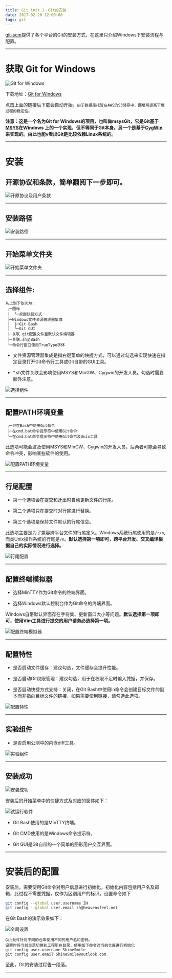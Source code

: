 ```yaml
---
title: Git init 1：Git的安装
date: 2017-02-20 12:00:00
tags: git
---
```


[git-scm](https://git-scm.com/downloads)提供了各个平台的Git的安装方式，在这里只介绍Windows下安装流程与配置。

------

# 获取 Git for Windows

![Git for Windows](git-init-1/gwindows_logo.png)

下载地址：[Git for Windows](https://git-scm.com/download/win)

点击上面的链接后下载会自动开始。`由于数据是托管在AWS的S3储存中，翻墙可提高下载过程的稳定性。`

**注意：这是一个名为Git for Windows的项目，也叫做msysGit，它是Git基于[MSYS](http://www.mingw.org/wiki/MSYS)在Windows 上的一个实现，但不等同于Git本身。另一个是基于[CygWin](https://cygwin.com/git.html)来实现的。由此也能v看出Git是比较依赖Linux系统的。**

------

# 安装

## 开源协议和条款，简单翻阅下一步即可。

![开原协议及用户条款](git-init-1/information.png)

------

## 安装路径

![安装路径](git-init-1/path.png)

------

## 开始菜单文件夹

![开始菜单文件夹](git-init-1/start_menu.png)

------

## 选择组件:

```
从上到下依次为：
 ┌─图标
 │  └─桌面快捷方式
 ├─Windows文件资源管理器集成
 │  ├─Git Bash
 │  └─Git GUI
 ├─关联.git配置文件至默认文件编辑器
 ├─关联.sh至Bash
 └─命令行窗口使用TrueType字体
```

* 文件资源管理器集成是指右键菜单的快捷方式，可以通过勾选来实现快速在指定目录打开Git命令行工具或Git自带的GUI工具。

* *.sh文件关联会影响使用MSYS和MinGW、Cygwin的开发人员。勾选时需要额外注意。

![选择组件](git-init-1/component.png)

------

## 配置PATH环境变量

```
 ┌─只在Bash中使用Git命令
 ├─在cmd.bat命令提示符中使用Git命令
 └─在cmd.bat命令提示符中使用Git命令及Unix工具
```

此选项可能会波及使用MSYS和MinGW、Cygwin的开发人员，后两者可能会导致命令冲突，影响某些软件的使用。

![配置PATH环境变量](git-init-1/path_env.png)

------

## 行尾配置

* 第一个选项会在提交和迁出时自动更新文件的行尾。

* 第二个选项只在提交时对行尾进行替换。

* 第三个选项是保持文件默认的行尾信息。

此选项主要是为了兼容跨平台文件的行尾定义。Windows系统行尾使用的是`/r/n`,而类Unix操作系统的行尾是`/n`。**默认选择第一项即可，跨平台开发、交叉编译根据自己的实际情况进行选择。**

![行尾配置](git-init-1/line_ending.png)

------

## 配置终端模拟器

* 选择MinTTY作为Git命令的终端界面。

* 选择Windows默认控制台作为Git命令的终端界面。

Windows自带默认界面存在字符集、更新窗口大小等问题。**默认选择第一项即可，使用Vim工具进行提交的用户请务必选择第一项。**

![配置终端模拟器](git-init-1/terminal.png)

------

## 配置特性

* 是否启动文件缓存：建议勾选，文件缓存会提升性能。

* 是否启动Git权限管理：建议勾选，用于在权限不足时输入凭据，并保存。

* 是否启动快捷方式支持：关闭，在Git Bash中使用ln命令会创建目标文件的副本而非指向目标文件的链接，如果需要使用链接，请勾选此选项。


![配置特性](git-init-1/extra.png)

------

## 实验组件

* 是否启用公测中的内嵌diff工具。

![实验组件](git-init-1/experimental.png)

------

## 安装成功

![安装成功](git-init-1/success.png)

安装后的开始菜单中的快捷方式及对应的窗体如下：

![试运行软件](git-init-1/after_install.png)

* Git Bash使用的是MinTTY终端。

* Git CMD使用的是Windows命令提示符。

* Git GUI是Git自带的一个简单的图形用户交互界面。

------

# 安装后的配置

安装后，需要使用Git命令对用户信息进行初始化，初始化内容包括用户名及邮箱，此过程不需要凭据，仅作为区别用户的标识。设置命令如下

``` bash
git config --global user.username ZH
git config --global user.email zh@heavensfeel.net
```

在Git Bash的演示效果如下：

![全局设置](git-init-1/global_config.png)

```
Git允许针对不同的仓库使用不同的用户名和密码。
设置时将当前目录切换到工程所在目录，使用如下命令对当前仓库进行初始化
git config user.username ShineSmile
git config user.email ShineSmile@outlook.com
```

至此，Git的安装过程告一段落。

------















